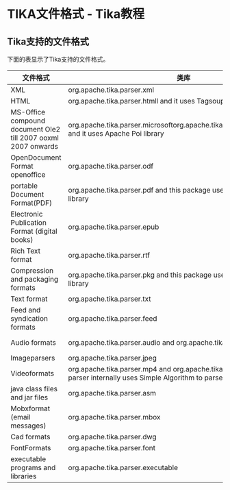 # TIKA文件格式 - Tika教程

## Tika支持的文件格式

下面的表显示了Tika支持的文件格式。

| 文件格式 | 类库 | Tika中的类 |
| --- | --- | --- |
| XML | org.apache.tika.parser.xml | XMLParser |
| HTML | org.apache.tika.parser.htmll and it uses Tagsoup Library | HtmlParser |
| MS-Office compound document Ole2 till 2007 ooxml 2007 onwards | org.apache.tika.parser.microsoftorg.apache.tika.parser.microsoft.ooxml and it uses Apache Poi library | OfficeParser(ole2)OOXMLParser(ooxml) |
| OpenDocument Format openoffice | org.apache.tika.parser.odf | OpenOfficeParser |
| portable Document Format(PDF) | org.apache.tika.parser.pdf and this package uses Apache PdfBox library | PDFParser |
| Electronic Publication Format (digital books) | org.apache.tika.parser.epub | EpubParser |
| Rich Text format | org.apache.tika.parser.rtf | RTFParser |
| Compression and packaging formats | org.apache.tika.parser.pkg and this package uses Common compress library | PackageParser and CompressorParser and its sub-classes |
| Text format | org.apache.tika.parser.txt | TXTParser |
| Feed and syndication formats | org.apache.tika.parser.feed | FeedParser |
| Audio formats | org.apache.tika.parser.audio and org.apache.tika.parser.mp3 | AudioParser MidiParser Mp3- for mp3parser |
| Imageparsers | org.apache.tika.parser.jpeg | JpegParser-for jpeg images |
| Videoformats | org.apache.tika.parser.mp4 and org.apache.tika.parser.video this parser internally uses Simple Algorithm to parse flash video formats | Mp4parser FlvParser |
| java class files and jar files | org.apache.tika.parser.asm | ClassParser CompressorParser |
| Mobxformat (email messages) | org.apache.tika.parser.mbox | MobXParser |
| Cad formats | org.apache.tika.parser.dwg | DWGParser |
| FontFormats | org.apache.tika.parser.font | TrueTypeParser |
| executable programs and libraries | org.apache.tika.parser.executable | ExecutableParser |

 